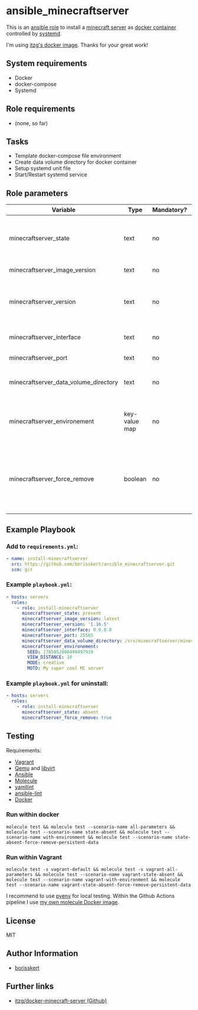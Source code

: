# ansible_minecraftserver

This is an [ansible role](https://docs.ansible.com/) to install a [minecraft server](https://www.minecraft.net/de-de/download/server) as
[docker container](https://www.docker.com/) controlled by [systemd](https://systemd.io/).

I'm using [itzg's docker image](https://github.com/itzg/docker-minecraft-server). Thanks for your great work!

## System requirements

* Docker
* docker-compose
* Systemd

## Role requirements

* (none, so far)

## Tasks

* Template docker-compose file environment
* Create data volume directory for docker container
* Setup systemd unit file
* Start/Restart systemd service

## Role parameters

| Variable      | Type | Mandatory? | Default | Description           |
|---------------|------|------------|---------|-----------------------|
| minecraftserver_state         | text | no | `'present'` | If `absent` removes the docker configuration and systemd service |
| minecraftserver_image_version | text | no | `'latest'`  | itzg's Docker image version |
| minecraftserver_version       | text | no | `''`        | Minecraft Server version (e.g. `1.16.5`, default: latest version will be downloaded) |
| minecraftserver_interface     | text | no | `0.0.0.0`   | Mapped network interface |
| minecraftserver_port          | text | no | `25565`     | Mapped network port |
| minecraftserver_data_volume_directory | text | no | `/srv/minecraftserver/minecraft-data` | Location of your data volume directory |
| minecraftserver_environement          | key-value map | no | `{}` | Specifies the environment for the docker image (See [itzg's documentation](https://github.com/itzg/docker-minecraft-server)) |
| minecraftserver_force_remove          | boolean | no | `false`    | Only for state `absent`: Specifies if your data volume directory will be deleted on when uninstalling |

## Example Playbook

### Add to `requirements.yml`:

```yaml
- name: install-minecraftserver
  src: https://github.com/borisskert/ansible_minecraftserver.git
  scm: git
```

### Example `playbook.yml`:

```yaml
- hosts: servers
  roles:
    - role: install-minecraftserver
      minecraftserver_state: present
      minecraftserver_image_version: latest
      minecraftserver_version: '1.16.5'
      minecraftserver_interface: 0.0.0.0
      minecraftserver_port: 25565
      minecraftserver_data_volume_directory: /srv/minecraftserver/minecraft-data
      minecraftserver_environement:
        SEED: 1785852800490497919
        VIEW_DISTANCE: 10
        MODE: creative
        MOTD: My super cool MC server
```

### Example `playbook.yml` for uninstall:

```yaml
- hosts: servers
  roles:
    - role: install-minecraftserver
      minecraftserver_state: absent
      minecraftserver_force_remove: true
```

## Testing

Requirements:

* [Vagrant](https://www.vagrantup.com/)
* [Qemu](https://www.qemu.org/libvirt) and [libvirt](https://libvirt.org/)
* [Ansible](https://docs.ansible.com/)
* [Molecule](https://molecule.readthedocs.io/en/latest/index.html)
* [yamllint](https://yamllint.readthedocs.io/en/stable/#)
* [ansible-lint](https://docs.ansible.com/ansible-lint/)
* [Docker](https://docs.docker.com/)

### Run within docker

```shell script
molecule test && molecule test --scenario-name all-parameters && molecule test --scenario-name state-absent && molecule test --scenario-name with-environment && molecule test --scenario-name state-absent-force-remove-persistent-data
```

### Run within Vagrant

```shell script
molecule test -s vagrant-default && molecule test -s vagrant-all-parameters && molecule test --scenario-name vagrant-state-absent && molecule test --scenario-name vagrant-with-environment && molecule test --scenario-name vagrant-state-absent-force-remove-persistent-data
```

I recommend to use [pyenv](https://github.com/pyenv/pyenv) for local testing.
Within the Github Actions pipeline I use [my own molecule Docker image](https://github.com/borisskert/docker-molecule).

## License

MIT

## Author Information

* [borisskert](https://github.com/borisskert)

## Further links

* [itzg/docker-minecraft-server (Github)](https://github.com/itzg/docker-minecraft-server)
